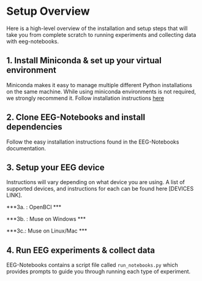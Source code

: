 # Setup Overview

Here is a high-level overview of the installation and setup steps that will take you from complete scratch to running experiments and collecting data with eeg-notebooks.

## 1. Install Miniconda & set up your virtual environment
Miniconda makes it easy to manage multiple different Python installations on the same machine. While using miniconda environments is not required, we strongly recommend it. 
Follow installation instructions [here](https://docs.conda.io/en/latest/miniconda.html)

## 2. Clone EEG-Notebooks and install dependencies
Follow the easy installation instructions found in the EEG-Notebooks documentation.

## 3. Setup your EEG device

Instructions will vary depending on what device you are using. A list of supported devices, and instructions for each can be found here [DEVICES LINK].

***3a. : OpenBCI ***

***3b. : Muse on Windows ***

***3c.: Muse on Linux/Mac ***

## 4. Run EEG experiments & collect data
EEG-Notebooks contains a script file called `run_notebooks.py` which provides prompts to guide you through running each type of experiment. 
